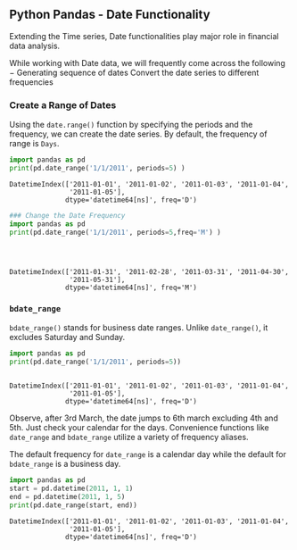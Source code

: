 
## Python Pandas - Date Functionality

Extending the Time series, Date functionalities play major role in financial data analysis. 

While working with Date data, we will frequently come across the following − Generating sequence of dates Convert the 
date series to different frequencies 


### Create a Range of Dates 

Using the ``date.range()`` function by specifying the periods and the frequency,
we can create the date series. By default, the frequency of range is ``Days``.


```python
import pandas as pd 
print(pd.date_range('1/1/2011', periods=5) )
```

    DatetimeIndex(['2011-01-01', '2011-01-02', '2011-01-03', '2011-01-04',
                   '2011-01-05'],
                  dtype='datetime64[ns]', freq='D')



```python
### Change the Date Frequency
import pandas as pd 
print(pd.date_range('1/1/2011', periods=5,freq='M') )


   
```

    DatetimeIndex(['2011-01-31', '2011-02-28', '2011-03-31', '2011-04-30',
                   '2011-05-31'],
                  dtype='datetime64[ns]', freq='M')


### ``bdate_range`` 

``bdate_range()`` stands for business date ranges. 
Unlike ``date_range()``, it excludes Saturday and Sunday. 



```python
import pandas as pd 
print(pd.date_range('1/1/2011', periods=5))
    
```

    DatetimeIndex(['2011-01-01', '2011-01-02', '2011-01-03', '2011-01-04',
                   '2011-01-05'],
                  dtype='datetime64[ns]', freq='D')


Observe, after 3rd March, the date jumps to 6th march excluding 4th and 5th. Just check your calendar for the days. 
Convenience functions like ``date_range`` and ``bdate_range`` utilize a variety of frequency aliases.
    

The default frequency for ``date_range`` is a calendar day while the default for ``bdate_range`` is a business day.



```python
import pandas as pd 
start = pd.datetime(2011, 1, 1) 
end = pd.datetime(2011, 1, 5) 
print(pd.date_range(start, end))


```

    DatetimeIndex(['2011-01-01', '2011-01-02', '2011-01-03', '2011-01-04',
                   '2011-01-05'],
                  dtype='datetime64[ns]', freq='D')

